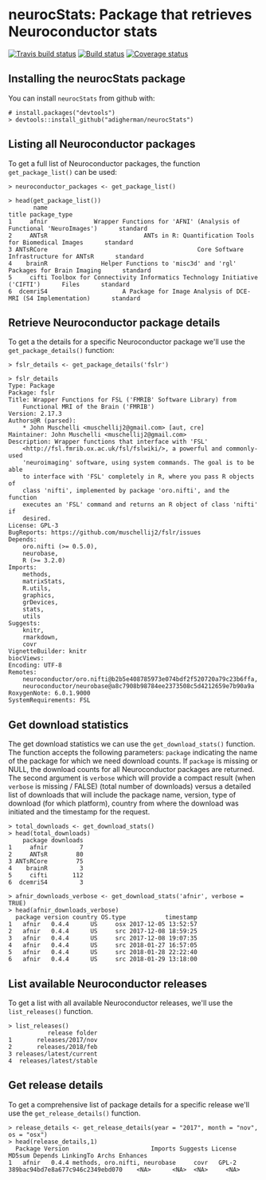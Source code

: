 # neurocStats: Package that retrieves Neuroconductor stats
[![Travis build status](https://travis-ci.org/adigherman/neurocStats.svg?branch=master)](https://travis-ci.org/adigherman/neurocStats)
[![Build status](https://ci.appveyor.com/api/projects/status/1tjf5b78sd2osdlk?svg=true)](https://ci.appveyor.com/project/adigherman/neurocstats)
[![Coverage status](https://codecov.io/gh/adigherman/neurocStats/branch/master/graph/badge.svg)](https://codecov.io/github/adigherman/neurocStats?branch=master)

## Installing the neurocStats package

You can install `neurocStats` from github with:

``` {r}
# install.packages("devtools")
> devtools::install_github("adigherman/neurocStats")
```

## Listing all Neuroconductor packages

To get a full list of Neuroconductor packages, the function `get_package_list()` can be used:

``` {r}
> neuroconductor_packages <- get_package_list()
```

``` {r}
> head(get_package_list())
       name                                                                            title package_type
1     afnir             Wrapper Functions for 'AFNI' (Analysis of Functional 'NeuroImages')      standard
2     ANTsR                           ANTs in R: Quantification Tools for Biomedical Images      standard
3 ANTsRCore                                          Core Software Infrastructure for ANTsR      standard
4    brainR               Helper Functions to 'misc3d' and 'rgl' Packages for Brain Imaging      standard
5     cifti Toolbox for Connectivity Informatics Technology Initiative ('CIFTI')      Files      standard
6  dcemriS4                     A Package for Image Analysis of DCE-MRI (S4 Implementation)      standard
```

## Retrieve Neuroconductor package details

To get a the details for a specific Neuroconductor package we'll use the `get_package_details()` function:

``` {r}
> fslr_details <- get_package_details('fslr')
```

``` {r}
> fslr_details
Type: Package
Package: fslr
Title: Wrapper Functions for FSL ('FMRIB' Software Library) from
    Functional MRI of the Brain ('FMRIB')
Version: 2.17.3
Authors@R (parsed):
    * John Muschelli <muschellij2@gmail.com> [aut, cre]
Maintainer: John Muschelli <muschellij2@gmail.com>
Description: Wrapper functions that interface with 'FSL'
    <http://fsl.fmrib.ox.ac.uk/fsl/fslwiki/>, a powerful and commonly-used
    'neuroimaging' software, using system commands. The goal is to be able
    to interface with 'FSL' completely in R, where you pass R objects of
    class 'nifti', implemented by package 'oro.nifti', and the function
    executes an 'FSL' command and returns an R object of class 'nifti' if
    desired.
License: GPL-3
BugReports: https://github.com/muschellij2/fslr/issues
Depends:
    oro.nifti (>= 0.5.0),
    neurobase,
    R (>= 3.2.0)
Imports:
    methods,
    matrixStats,
    R.utils,
    graphics,
    grDevices,
    stats,
    utils
Suggests:
    knitr,
    rmarkdown,
    covr
VignetteBuilder: knitr
biocViews:
Encoding: UTF-8
Remotes:
    neuroconductor/oro.nifti@b2b5e408785973e074bdf2f520720a79c23b6ffa,
    neuroconductor/neurobase@a8c7908b98784ee2373508c5d4212659e7b90a9a
RoxygenNote: 6.0.1.9000
SystemRequirements: FSL
```

## Get download statistics

The get download statistics we can use the `get_download_stats()` function. The function accepts the following parameters: `package` indicating the name of the package for which we need download counts. If `package` is missing or NULL, the download counts for all Neuroconductor packages are returned. The second argument is `verbose` which will provide a compact result (when `verbose` is missing / FALSE) (total number of downloads) versus a detailed list of downloads that will include the package name, version, type of download (for which platform), country from where the download was initiated and the timestamp for the request.

``` {r}
> total_downloads <- get_download_stats()
> head(total_downloads)
    package downloads
1     afnir         7
2     ANTsR        80
3 ANTsRCore        75
4    brainR         3
5     cifti       112
6  dcemriS4         3
```

``` {r}
> afnir_downloads_verbose <- get_download_stats('afnir', verbose = TRUE)
> head(afnir_downloads_verbose)
  package version country OS.type           timestamp
1   afnir   0.4.4      US     osx 2017-12-05 13:52:57
2   afnir   0.4.4      US     src 2017-12-08 18:59:25
3   afnir   0.4.4      US     src 2017-12-08 19:07:35
4   afnir   0.4.4      US     src 2018-01-27 16:57:05
5   afnir   0.4.4      US     src 2018-01-28 22:22:40
6   afnir   0.4.4      US     src 2018-01-29 13:18:00
```

## List available Neuroconductor releases

To get a list with all available Neuroconductor releases, we'll use the `list_releases()` function. 

``` {r}
> list_releases()
           release folder
1       releases/2017/nov
2       releases/2018/feb
3 releases/latest/current
4  releases/latest/stable
```

## Get release details

To get a comprehensive list of package details for a specific release we'll use the `get_release_details()` function.

``` {r}
> release_details <- get_release_details(year = "2017", month = "nov", os = "osx")
> head(release_details,1)
  Package Version                       Imports Suggests License                           MD5sum Depends LinkingTo Archs Enhances
1   afnir   0.4.4 methods, oro.nifti, neurobase     covr   GPL-2 389bac94bd7e8a677c946c2349ebd070    <NA>      <NA>  <NA>     <NA>
```
